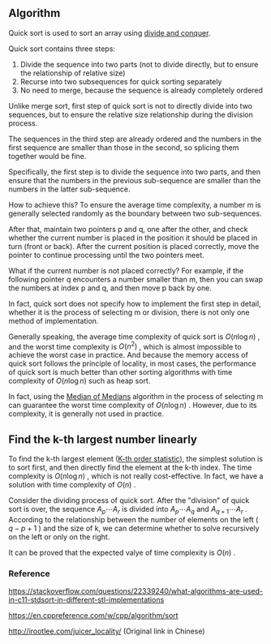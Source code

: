 ## Algorithm

Quick sort is used to sort an array using [divide and conquer](./divide-and-conquer.md).

Quick sort contains three steps:

1. Divide the sequence into two parts (not to divide directly, but to ensure the relationship of relative size)
2. Recurse into two subsequences for quick sorting separately
3. No need to merge, because the sequence is already completely ordered

Unlike merge sort, first step of quick sort is not to directly divide into two sequences, but to ensure the relative size relationship during the division process.

The sequences in the third step are already ordered and the numbers in the first sequence are smaller than those in the second, so splicing them together would be fine.

Specifically, the first step is to divide the sequence into two parts, and then ensure that the numbers in the previous sub-sequence are smaller than the numbers in the latter sub-sequence.

How to achieve this? To ensure the average time complexity, a number m is generally selected randomly as the boundary between two sub-sequences.

After that, maintain two pointers p and q, one after the other, and check whether the current number is placed in the position it should be placed in turn (front or back). After the current position is placed correctly, move the pointer to continue processing until the two pointers meet.

What if the current number is not placed correctly? For example, if the following pointer q encounters a number smaller than m, then you can swap the numbers at index p and q, and then move p back by one.

In fact, quick sort does not specify how to implement the first step in detail, whether it is the process of selecting m or division, there is not only one method of implementation.

Generally speaking, the average time complexity of quick sort is $O(n\log n)$ , and the worst time complexity is $O(n^2)$ , which is almost impossible to achieve the worst case in practice. And because the memory access of quick sort follows the principle of locality, in most cases, the performance of quick sort is much better than other sorting algorithms with time complexity of $O(n \log n)$ such as heap sort.

In fact, using the [Median of Medians](https://en.wikipedia.org/wiki/Median_of_medians) algorithm in the process of selecting m can guarantee the worst time complexity of $O(n\log n)$ . However, due to its complexity, it is generally not used in practice.

## Find the k-th largest number linearly

To find the k-th largest element ([K-th order statistic](https://en.wikipedia.org/wiki/Order_statistic#:~:text=In%20statistics%2C%20the%20kth%20order,to%20its%20kth%2Dsmallest%20value.&text=Important%20special%20cases%20of%20the,median%20and%20other%20sample%20quantiles.)), the simplest solution is to sort first, and then directly find the element at the k-th index. The time complexity is $O(n\log n)$ , which is not really cost-effective. In fact, we have a solution with time complexity of $O(n)$ .

Consider the dividing process of quick sort. After the "division" of quick sort is over, the sequence $A_{p} \cdots A_{r}$ is divided into $A_{p} \cdots A_{q}$ and $A_{q+1} \cdots A_{r}$ . According to the relationship between the number of elements on the left ( $q - p + 1$ ) and the size of k, we can determine whether to solve recursively on the left or only on the right.

It can be proved that the expected valye of time complexity is $O(n)$ .

### Reference

 <https://stackoverflow.com/questions/22339240/what-algorithms-are-used-in-c11-stdsort-in-different-stl-implementations> 

 <https://en.cppreference.com/w/cpp/algorithm/sort> 

 <http://irootlee.com/juicer_locality/> (Original link in Chinese)